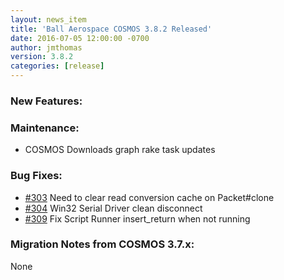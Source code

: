 ```yaml
---
layout: news_item
title: 'Ball Aerospace COSMOS 3.8.2 Released'
date: 2016-07-05 12:00:00 -0700
author: jmthomas
version: 3.8.2
categories: [release]
---
```


### New Features:

### Maintenance:

* COSMOS Downloads graph rake task updates

### Bug Fixes:

* [#303](https://github.com/BallAerospace/COSMOS/issues/303) Need to clear read conversion cache on Packet#clone
* [#304](https://github.com/BallAerospace/COSMOS/issues/304) Win32 Serial Driver clean disconnect
* [#309](https://github.com/BallAerospace/COSMOS/issues/309) Fix Script Runner insert_return when not running

### Migration Notes from COSMOS 3.7.x:
None
